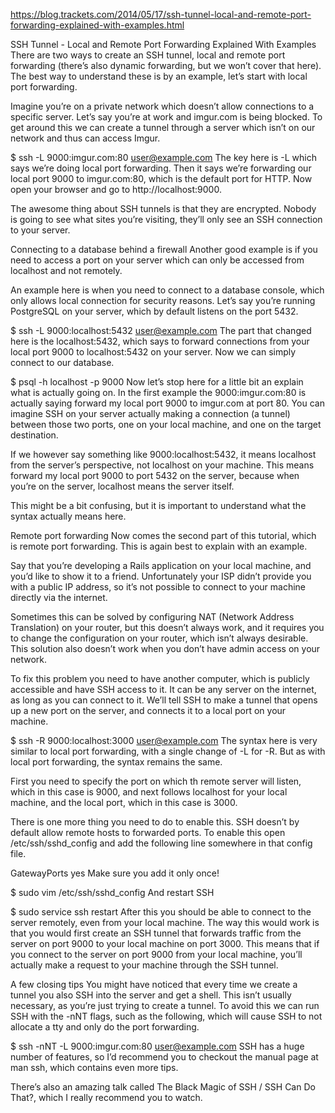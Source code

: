 
https://blog.trackets.com/2014/05/17/ssh-tunnel-local-and-remote-port-forwarding-explained-with-examples.html

SSH Tunnel - Local and Remote Port Forwarding Explained With Examples
There are two ways to create an SSH tunnel, local and remote port forwarding (there’s also dynamic forwarding, but we won’t cover that here). The best way to understand these is by an example, let’s start with local port forwarding.

Imagine you’re on a private network which doesn’t allow connections to a specific server. Let’s say you’re at work and imgur.com is being blocked. To get around this we can create a tunnel through a server which isn’t on our network and thus can access Imgur.

$ ssh -L 9000:imgur.com:80 user@example.com
The key here is -L which says we’re doing local port forwarding. Then it says we’re forwarding our local port 9000 to imgur.com:80, which is the default port for HTTP. Now open your browser and go to http://localhost:9000.

The awesome thing about SSH tunnels is that they are encrypted. Nobody is going to see what sites you’re visiting, they’ll only see an SSH connection to your server.

Connecting to a database behind a firewall
Another good example is if you need to access a port on your server which can only be accessed from localhost and not remotely.

An example here is when you need to connect to a database console, which only allows local connection for security reasons. Let’s say you’re running PostgreSQL on your server, which by default listens on the port 5432.

$ ssh -L 9000:localhost:5432 user@example.com
The part that changed here is the localhost:5432, which says to forward connections from your local port 9000 to localhost:5432 on your server. Now we can simply connect to our database.

$ psql -h localhost -p 9000
Now let’s stop here for a little bit an explain what is actually going on. In the first example the 9000:imgur.com:80 is actually saying forward my local port 9000 to imgur.com at port 80. You can imagine SSH on your server actually making a connection (a tunnel) between those two ports, one on your local machine, and one on the target destination.

If we however say something like 9000:localhost:5432, it means localhost from the server’s perspective, not localhost on your machine. This means forward my local port 9000 to port 5432 on the server, because when you’re on the server, localhost means the server itself.

This might be a bit confusing, but it is important to understand what the syntax actually means here.

Remote port forwarding
Now comes the second part of this tutorial, which is remote port forwarding. This is again best to explain with an example.

Say that you’re developing a Rails application on your local machine, and you’d like to show it to a friend. Unfortunately your ISP didn’t provide you with a public IP address, so it’s not possible to connect to your machine directly via the internet.

Sometimes this can be solved by configuring NAT (Network Address Translation) on your router, but this doesn’t always work, and it requires you to change the configuration on your router, which isn’t always desirable. This solution also doesn’t work when you don’t have admin access on your network.

To fix this problem you need to have another computer, which is publicly accessible and have SSH access to it. It can be any server on the internet, as long as you can connect to it. We’ll tell SSH to make a tunnel that opens up a new port on the server, and connects it to a local port on your machine.

$ ssh -R 9000:localhost:3000 user@example.com
The syntax here is very similar to local port forwarding, with a single change of -L for -R. But as with local port forwarding, the syntax remains the same.

First you need to specify the port on which th remote server will listen, which in this case is 9000, and next follows localhost for your local machine, and the local port, which in this case is 3000.

There is one more thing you need to do to enable this. SSH doesn’t by default allow remote hosts to forwarded ports. To enable this open /etc/ssh/sshd_config and add the following line somewhere in that config file.

GatewayPorts yes
Make sure you add it only once!

$ sudo vim /etc/ssh/sshd_config
And restart SSH

$ sudo service ssh restart
After this you should be able to connect to the server remotely, even from your local machine. The way this would work is that you would first create an SSH tunnel that forwards traffic from the server on port 9000 to your local machine on port 3000. This means that if you connect to the server on port 9000 from your local machine, you’ll actually make a request to your machine through the SSH tunnel.

A few closing tips
You might have noticed that every time we create a tunnel you also SSH into the server and get a shell. This isn’t usually necessary, as you’re just trying to create a tunnel. To avoid this we can run SSH with the -nNT flags, such as the following, which will cause SSH to not allocate a tty and only do the port forwarding.

$ ssh -nNT -L 9000:imgur.com:80 user@example.com
SSH has a huge number of features, so I’d recommend you to checkout the manual page at man ssh, which contains even more tips.

There’s also an amazing talk called The Black Magic of SSH / SSH Can Do That?, which I really recommend you to watch.
